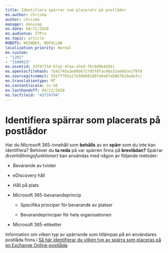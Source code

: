 ```yaml
---
title: Identifiera spärrar som placerats på postlådor
ms.author: chrisda
author: chrisda
manager: dansimp
ms.date: 04/21/2020
ms.audience: ITPro
ms.topic: article
ROBOTS: NOINDEX, NOFOLLOW
localization_priority: Normal
ms.custom:
- "1202"
- "3100023"
ms.assetid: 3378775d-67a2-47aa-a7ed-fbc6d0b4d561
ms.openlocfilehash: 7b41745a3e86b6727d5f8fac48a33ae8dce1f9f8
ms.sourcegitcommit: 55eff703a17e500681d8fa6a87eb067019ade3cc
ms.translationtype: MT
ms.contentlocale: sv-SE
ms.lasthandoff: 04/22/2020
ms.locfileid: "43724794"
---
```

# <a name="identify-holds-placed-on-mailboxes"></a>Identifiera spärrar som placerats på postlådor

Har du Microsoft 365-innehåll som **behålls** av en **spärr** som du inte kan identifiera? Behöver du **ta reda** på var spärren finns på **brevlådan?** Spärrar *(kvarhållningsfunktioner)* kan användas med någon av följande metoder:
  
- Bevarande av tvister

- eDiscovery håll

- Håll på plats

- Microsoft 365-bevarandeprincip 

  - Specifika principer för bevarande av platser

  - Bevarandeprinciper för hela organisationen

- Microsoft 365-etiketter

Information om vilken typ av spärrande som tillämpas på en användares postlåda finns i [Så här identifierar du vilken typ av spärra som placeras på en Exchange Online-postlåda](https://docs.microsoft.com/office365/securitycompliance/identify-a-hold-on-an-exchange-online-mailbox).
